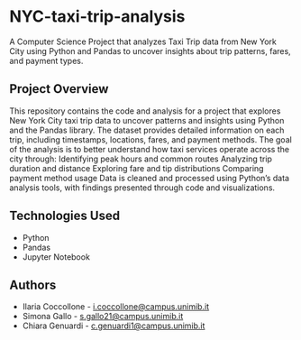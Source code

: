 # NYC-taxi-trip-analysis
A Computer Science Project that analyzes Taxi Trip data from New York City using Python and Pandas to uncover insights about trip patterns, fares, and payment types.

## Project Overview
This repository contains the code and analysis for a project that explores New York City taxi trip data to uncover patterns and insights using Python and the Pandas library. The dataset provides detailed information on each trip, including timestamps, locations, fares, and payment methods. The goal of the analysis is to better understand how taxi services operate across the city through: Identifying peak hours and common routes Analyzing trip duration and distance Exploring fare and tip distributions Comparing payment method usage Data is cleaned and processed using Python’s data analysis tools, with findings presented through code and visualizations.

## Technologies Used
- Python
- Pandas
- Jupyter Notebook

## Authors
- Ilaria Coccollone - i.coccollone@campus.unimib.it
- Simona Gallo - s.gallo21@campus.unimib.it
- Chiara Genuardi - c.genuardi1@campus.unimib.it
